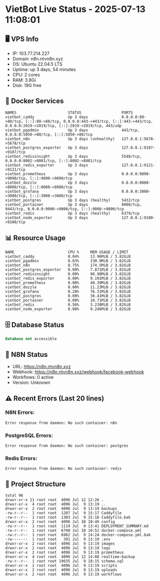# VietBot Live Status - 2025-07-13 11:08:01

## 🖥️ VPS Info
- IP: 103.77.214.227
- Domain: n8n.ntvn8n.xyz
- OS: Ubuntu 22.04.5 LTS
- Uptime: up 3 days, 54 minutes
- CPU: 2 cores
- RAM: 3.8Gi
- Disk: 19G free

## 🐳 Docker Services
```
NAMES                       STATUS                  PORTS
vietbot_caddy               Up 3 days               0.0.0.0:80->80/tcp, [::]:80->80/tcp, 0.0.0.0:443->443/tcp, [::]:443->443/tcp, 0.0.0.0:2019->2019/tcp, [::]:2019->2019/tcp, 443/udp
vietbot_pgadmin             Up 3 days               443/tcp, 0.0.0.0:5050->80/tcp, [::]:5050->80/tcp
vietbot_n8n                 Up 3 days (unhealthy)   127.0.0.1:5678->5678/tcp
vietbot_postgres_exporter   Up 3 days               127.0.0.1:9187->9187/tcp
vietbot_redisinsight        Up 3 days               5540/tcp, 0.0.0.0:8002->8001/tcp, [::]:8002->8001/tcp
vietbot_redis_exporter      Up 3 days               127.0.0.1:9121->9121/tcp
vietbot_prometheus          Up 3 days               0.0.0.0:9090->9090/tcp, [::]:9090->9090/tcp
vietbot_dozzle              Up 3 days               0.0.0.0:8080->8080/tcp, [::]:8080->8080/tcp
vietbot_grafana             Up 3 days               0.0.0.0:3000->3000/tcp, [::]:3000->3000/tcp
vietbot_postgres            Up 3 days (healthy)     5432/tcp
vietbot_portainer           Up 3 days               8000/tcp, 9443/tcp, 0.0.0.0:9000->9000/tcp, [::]:9000->9000/tcp
vietbot_redis               Up 3 days (healthy)     6379/tcp
vietbot_node_exporter       Up 3 days               127.0.0.1:9100->9100/tcp
```

## 📊 Resource Usage
```
NAME                        CPU %     MEM USAGE / LIMIT
vietbot_caddy               0.04%     13.96MiB / 3.82GiB
vietbot_pgadmin             0.03%     230.9MiB / 3.82GiB
vietbot_n8n                 0.75%     174.5MiB / 3.82GiB
vietbot_postgres_exporter   0.00%     7.871MiB / 3.82GiB
vietbot_redisinsight        0.00%     96.98MiB / 3.82GiB
vietbot_redis_exporter      0.00%     9.191MiB / 3.82GiB
vietbot_prometheus          0.00%     40.39MiB / 3.82GiB
vietbot_dozzle              0.00%     11.23MiB / 3.82GiB
vietbot_grafana             0.28%     76.31MiB / 3.82GiB
vietbot_postgres            0.00%     30.41MiB / 3.82GiB
vietbot_portainer           0.00%     10.71MiB / 3.82GiB
vietbot_redis               0.56%     3.238MiB / 3.82GiB
vietbot_node_exporter       0.00%     9.246MiB / 3.82GiB
```

## 🗄️ Database Status
```sql
Database not accessible
```

## 🔄 N8N Status
- URL: https://n8n.ntvn8n.xyz
- Webhook: https://n8n.ntvn8n.xyz/webhook/facebook-webhook
- Workflows: 0 active
- Version: Unknown

## ⚠️ Recent Errors (Last 20 lines)
### N8N Errors:
```
Error response from daemon: No such container: n8n
```

### PostgreSQL Errors:
```
Error response from daemon: No such container: postgres
```

### Redis Errors:
```
Error response from daemon: No such container: redis
```

## 📁 Project Structure
```
total 96
drwxr-xr-x 11 root root  4096 Jul 12 12:26 .
drwxr-xr-x  4 root root  4096 Jul  9 13:19 ..
drwxr-xr-x  2 root root  4096 Jul  9 13:19 backups
-rw-r--r--  1 root root  1207 Jul  9 15:17 Caddyfile
-rw-r--r--  1 root root  1303 Jul  9 15:16 Caddyfile.bak
drwxr-xr-x  2 root root  4096 Jul 10 10:46 config
-rw-r--r--  1 root root  1119 Jul  9 13:41 DEPLOYMENT_SUMMARY.md
-rw-r--r--  1 root root  6798 Jul 10 10:52 docker-compose.yml
-rw-r--r--  1 root root  6962 Jul  9 14:24 docker-compose.yml.bak
-rw-------  1 root root   391 Jul  9 13:19 .env
drwxr-xr-x  2 root root  4096 Jul  9 13:19 images
drwxr-xr-x  2 root root  4096 Jul  9 13:19 logs
drwxr-xr-x  2 root root  4096 Jul  9 13:19 prometheus
drwxr-xr-x  4 root root  4096 Jul 12 14:08 realtime-backup
-rw-r--r--  1 root root 19635 Jul  9 18:15 schema.sql
drwxr-xr-x  2 root root  4096 Jul  9 13:19 scripts
drwxr-xr-x  2 root root  4096 Jul  9 13:19 uploads
drwxr-xr-x  2 root root  4096 Jul  9 13:19 workflows
```
